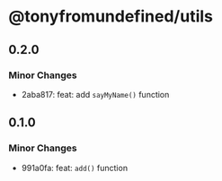 # @tonyfromundefined/utils

## 0.2.0

### Minor Changes

- 2aba817: feat: add `sayMyName()` function

## 0.1.0

### Minor Changes

- 991a0fa: feat: `add()` function
